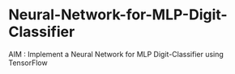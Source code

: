 # Neural-Network-for-MLP-Digit-Classifier
AIM : Implement a Neural Network for MLP Digit-Classifier using TensorFlow  
